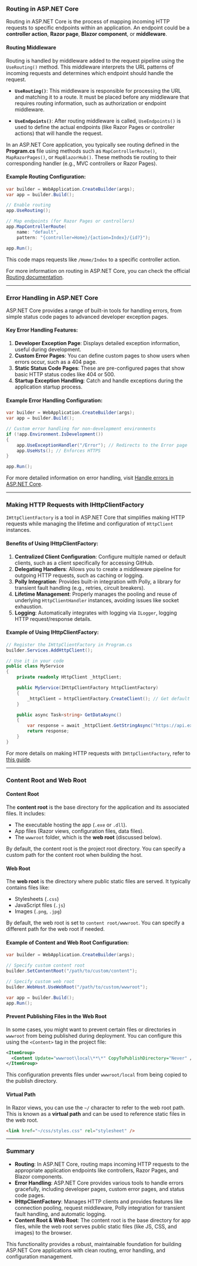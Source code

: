 ### **Routing in ASP.NET Core**

Routing in ASP.NET Core is the process of mapping incoming HTTP requests to specific endpoints within an application. An endpoint could be a **controller action**, **Razor page**, **Blazor component**, or **middleware**.

#### **Routing Middleware**

Routing is handled by middleware added to the request pipeline using the `UseRouting()` method. This middleware interprets the URL patterns of incoming requests and determines which endpoint should handle the request.

- **`UseRouting()`**: This middleware is responsible for processing the URL and matching it to a route. It must be placed before any middleware that requires routing information, such as authorization or endpoint middleware.
  
- **`UseEndpoints()`**: After routing middleware is called, `UseEndpoints()` is used to define the actual endpoints (like Razor Pages or controller actions) that will handle the request.

In an ASP.NET Core application, you typically see routing defined in the **Program.cs** file using methods such as `MapControllerRoute()`, `MapRazorPages()`, or `MapBlazorHub()`. These methods tie routing to their corresponding handler (e.g., MVC controllers or Razor Pages).

#### **Example Routing Configuration:**
```csharp
var builder = WebApplication.CreateBuilder(args);
var app = builder.Build();

// Enable routing
app.UseRouting();

// Map endpoints (for Razor Pages or controllers)
app.MapControllerRoute(
    name: "default",
    pattern: "{controller=Home}/{action=Index}/{id?}");

app.Run();
```
This code maps requests like `/Home/Index` to a specific controller action.

For more information on routing in ASP.NET Core, you can check the official [Routing documentation](https://docs.microsoft.com/en-us/aspnet/core/fundamentals/routing).

---

### **Error Handling in ASP.NET Core**

ASP.NET Core provides a range of built-in tools for handling errors, from simple status code pages to advanced developer exception pages.

#### **Key Error Handling Features:**

1. **Developer Exception Page**: Displays detailed exception information, useful during development.
2. **Custom Error Pages**: You can define custom pages to show users when errors occur, such as a 404 page.
3. **Static Status Code Pages**: These are pre-configured pages that show basic HTTP status codes like 404 or 500.
4. **Startup Exception Handling**: Catch and handle exceptions during the application startup process.

#### **Example Error Handling Configuration:**
```csharp
var builder = WebApplication.CreateBuilder(args);
var app = builder.Build();

// Custom error handling for non-development environments
if (!app.Environment.IsDevelopment())
{
    app.UseExceptionHandler("/Error"); // Redirects to the Error page
    app.UseHsts(); // Enforces HTTPS
}

app.Run();
```

For more detailed information on error handling, visit [Handle errors in ASP.NET Core](https://docs.microsoft.com/en-us/aspnet/core/fundamentals/error-handling).

---

### **Making HTTP Requests with IHttpClientFactory**

`IHttpClientFactory` is a tool in ASP.NET Core that simplifies making HTTP requests while managing the lifetime and configuration of `HttpClient` instances.

#### **Benefits of Using IHttpClientFactory:**

1. **Centralized Client Configuration**: Configure multiple named or default clients, such as a client specifically for accessing GitHub.
2. **Delegating Handlers**: Allows you to create a middleware pipeline for outgoing HTTP requests, such as caching or logging.
3. **Polly Integration**: Provides built-in integration with Polly, a library for transient fault handling (e.g., retries, circuit breakers).
4. **Lifetime Management**: Properly manages the pooling and reuse of underlying `HttpClientHandler` instances, avoiding issues like socket exhaustion.
5. **Logging**: Automatically integrates with logging via `ILogger`, logging HTTP request/response details.

#### **Example of Using IHttpClientFactory:**
```csharp
// Register the IHttpClientFactory in Program.cs
builder.Services.AddHttpClient();

// Use it in your code
public class MyService
{
    private readonly HttpClient _httpClient;

    public MyService(IHttpClientFactory httpClientFactory)
    {
        _httpClient = httpClientFactory.CreateClient(); // Get default client
    }

    public async Task<string> GetDataAsync()
    {
        var response = await _httpClient.GetStringAsync("https://api.example.com/data");
        return response;
    }
}
```

For more details on making HTTP requests with `IHttpClientFactory`, refer to [this guide](https://docs.microsoft.com/en-us/aspnet/core/fundamentals/http-requests).

---

### **Content Root and Web Root**

#### **Content Root**

The **content root** is the base directory for the application and its associated files. It includes:

- The executable hosting the app (`.exe` or `.dll`).
- App files (Razor views, configuration files, data files).
- The `wwwroot` folder, which is the **web root** (discussed below).

By default, the content root is the project root directory. You can specify a custom path for the content root when building the host.

#### **Web Root**

The **web root** is the directory where public static files are served. It typically contains files like:

- Stylesheets (`.css`)
- JavaScript files (`.js`)
- Images (`.png`, `.jpg`)

By default, the web root is set to `content root/wwwroot`. You can specify a different path for the web root if needed.

#### **Example of Content and Web Root Configuration:**
```csharp
var builder = WebApplication.CreateBuilder(args);

// Specify custom content root
builder.SetContentRoot("/path/to/custom/content");

// Specify custom web root
builder.WebHost.UseWebRoot("/path/to/custom/wwwroot");

var app = builder.Build();
app.Run();
```

#### **Prevent Publishing Files in the Web Root**
In some cases, you might want to prevent certain files or directories in `wwwroot` from being published during deployment. You can configure this using the `<Content>` tag in the project file:

```xml
<ItemGroup>
  <Content Update="wwwroot\local\**\*" CopyToPublishDirectory="Never" />
</ItemGroup>
```

This configuration prevents files under `wwwroot/local` from being copied to the publish directory.

#### **Virtual Path**
In Razor views, you can use the `~/` character to refer to the web root path. This is known as a **virtual path** and can be used to reference static files in the web root.

```html
<link href="~/css/styles.css" rel="stylesheet" />
```

---

### **Summary**

- **Routing**: In ASP.NET Core, routing maps incoming HTTP requests to the appropriate application endpoints like controllers, Razor Pages, and Blazor components.
- **Error Handling**: ASP.NET Core provides various tools to handle errors gracefully, including developer pages, custom error pages, and status code pages.
- **IHttpClientFactory**: Manages HTTP clients and provides features like connection pooling, request middleware, Polly integration for transient fault handling, and automatic logging.
- **Content Root & Web Root**: The content root is the base directory for app files, while the web root serves public static files (like JS, CSS, and images) to the browser.

This functionality provides a robust, maintainable foundation for building ASP.NET Core applications with clean routing, error handling, and configuration management.
